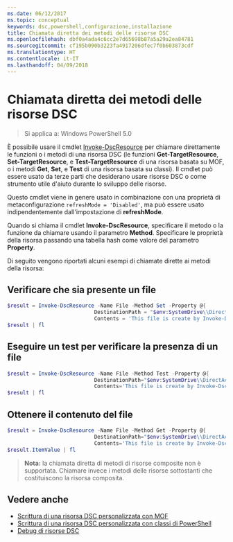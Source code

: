 ```yaml
---
ms.date: 06/12/2017
ms.topic: conceptual
keywords: dsc,powershell,configurazione,installazione
title: Chiamata diretta dei metodi delle risorse DSC
ms.openlocfilehash: dbf0a4ada4c6cc2e7d65698b87a5a29a2ea84781
ms.sourcegitcommit: cf195b090b3223fa4917206dfec7f0b603873cdf
ms.translationtype: HT
ms.contentlocale: it-IT
ms.lasthandoff: 04/09/2018
---
```

# <a name="calling-dsc-resource-methods-directly"></a>Chiamata diretta dei metodi delle risorse DSC

>Si applica a: Windows PowerShell 5.0

È possibile usare il cmdlet [Invoke-DscResource](https://technet.microsoft.com/library/mt517869.aspx) per chiamare direttamente le funzioni o i metodi di una risorsa DSC (le funzioni **Get-TargetResource**, **Set-TargetResource**, e **Test-TargetResource** di una risorsa basata su MOF, o i metodi **Get**, **Set**, e **Test** di una risorsa basata su classi).
Il cmdlet può essere usato da terze parti che desiderano usare risorse DSC o come strumento utile d'aiuto durante lo sviluppo delle risorse.

Questo cmdlet viene in genere usato in combinazione con una proprietà di metaconfigurazione `refreshMode = 'Disabled'`, ma può essere usato indipendentemente dall'impostazione di **refreshMode**.

Quando si chiama il cmdlet **Invoke-DscResource**, specificare il metodo o la funzione da chiamare usando il parametro **Method**. Specificare le proprietà della risorsa passando una tabella hash come valore del parametro **Property**.

Di seguito vengono riportati alcuni esempi di chiamate dirette ai metodi della risorsa:

## <a name="ensure-a-file-is-present"></a>Verificare che sia presente un file

```powershell
$result = Invoke-DscResource -Name File -Method Set -Property @{
                            DestinationPath = "$env:SystemDrive\\DirectAccess.txt";
                            Contents = 'This file is create by Invoke-DscResource'} -Verbose
$result | fl
```

## <a name="test-that-a-file-is-present"></a>Eseguire un test per verificare la presenza di un file

```powershell
$result = Invoke-DscResource -Name File -Method Test -Property @{
                            DestinationPath="$env:SystemDrive\\DirectAccess.txt";
                            Contents='This file is create by Invoke-DscResource'} -Verbose
$result | fl
```

## <a name="get-the-contents-of-file"></a>Ottenere il contenuto del file

```powershell
$result = Invoke-DscResource -Name File -Method Get -Property @{
                            DestinationPath="$env:SystemDrive\\DirectAccess.txt";
                            Contents='This file is create by Invoke-DscResource'} -Verbose
$result.ItemValue | fl
```

>**Nota:** la chiamata diretta di metodi di risorse composite non è supportata. Chiamare invece i metodi delle risorse sottostanti che costituiscono la risorsa composita.

## <a name="see-also"></a>Vedere anche
- [Scrittura di una risorsa DSC personalizzata con MOF](authoringResourceMOF.md)
- [Scrittura di una risorsa DSC personalizzata con classi di PowerShell](authoringResourceClass.md)
- [Debug di risorse DSC](debugResource.md)
